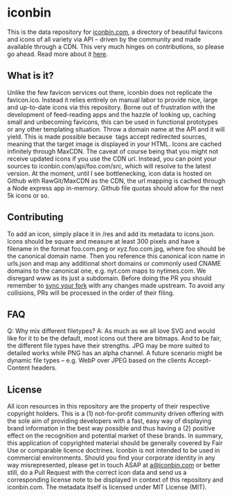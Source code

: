 # iconbin
This is the data repository for [iconbin.com](http://iconbin.com), a directory of beautiful favicons and icons of all variety via API – driven by the community and made available through a CDN. This very much hinges on contributions, so please go ahead. Read more about it [here](https://psolbach.com/write/icons-by-api-iconbin-image-assets-brands-logos-5).

## What is it?
Unlike the few favicon services out there, iconbin does not replicate the favicon.ico. Instead it relies entirely on manual labor to provide nice, large and up-to-date icons via this repository. Borne out of frustration with the development of feed-reading apps and the hazzle of looking up, caching small and unbecoming favicons, this can be used in functional prototypes or any other templating situation. Throw a domain name at the API and it will yield. This is made possible because <img> tags accept redirected sources, meaning that the target image is displayed in your HTML. Icons are cached infinitely through MaxCDN. The caveat of course being that you might not receive updated icons if you use the CDN url. Instead, you can point your sources to iconbin.com/api/foo.com/src, which will resolve to the latest version. At the moment, until I see bottlenecking, icon data is hosted on Github with RawGit/MaxCDN as the CDN, the url mapping is cached through a Node express app in-memory. Github file quotas should allow for the next 5k icons or so.

## Contributing
To add an icon, simply place it in /res and add its metadata to icons.json. Icons should be square and measure at least 300 pixels and have a filename in the format foo.com.png or xyz.foo.com.jpg, where foo should be the canonical domain name. Then you reference this canonical icon name in urls.json and map  any additional short domains or commonly used CNAME domains to the canonical one, e.g. nyt.com maps to nytimes.com. We disregard www as its just a subdomain. Before doing the PR you should remember to [sync your fork](https://help.github.com/articles/syncing-a-fork/) with any changes made upstream. To avoid any collisions, PRs will be processed in the order of their filing.

## FAQ
Q: Why mix different filetypes?
A: As much as we all love SVG and would like for it to be the default, most icons out there are bitmaps. And to be fair,
the different file types have their strengths. JPG may be more suited to detailed works while PNG has an alpha channel. A future scenario might be dynamic file types – e.g. WebP over JPEG based on the clients Accept-Content headers.

## License
All icon resources in this repository are the property of their respective copyright holders. This is a (1) not-for-profit community driven offering with the sole aim of providing developers with a fast, easy way of displaying brand information in the best way possible and thus having a (2) positive effect on the recognition and potential market of these brands. In summary, this application of copyrighted material should be generally covered by Fair Use or comparable licence doctrines. Iconbin is not intended to be used in commercial environments. Should you find your corporate identity in any way misrepresented, please get in touch ASAP at a@iconbin.com or better still, do a Pull Request with the correct icon data and send us a corresponding license note to be displayed in context of this repository and iconbin.com. The metadata itself is licensed under MIT License (MIT).
